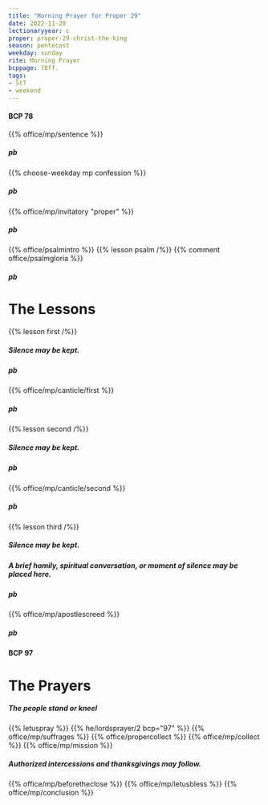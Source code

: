 ```yaml
---
title: "Morning Prayer for Proper 29"
date: 2022-11-20
lectionaryyear: c
proper: proper-29-christ-the-king
season: pentecost
weekday: sunday
rite: Morning Prayer
bcppage: 78ff.
tags:
- StT
- weekend
---
```


#### BCP 78
{{% office/mp/sentence %}}
##### pb
{{% choose-weekday mp confession %}}
##### pb
{{% office/mp/invitatory "proper" %}}
##### pb
{{% office/psalmintro %}}
{{% lesson psalm /%}}
{{% comment office/psalmgloria %}}
##### pb
# The Lessons
{{% lesson first /%}}
##### Silence may be kept.
##### pb
{{% office/mp/canticle/first %}}
##### pb
{{% lesson second /%}}
##### Silence may be kept.
##### pb
{{% office/mp/canticle/second %}}
##### pb
{{% lesson third /%}}
##### Silence may be kept.

##### A brief homily, spiritual conversation, or moment of silence may be placed here.

##### pb
{{% office/mp/apostlescreed %}}
##### pb
#### BCP 97
# The Prayers

##### The people stand or kneel
{{% letuspray %}}
{{% he/lordsprayer/2 bcp="97" %}}
{{% office/mp/suffrages %}}
{{% office/propercollect %}}
{{% office/mp/collect %}}
{{% office/mp/mission %}}

##### Authorized intercessions and thanksgivings may follow.

{{% office/mp/beforetheclose %}}
{{% office/mp/letusbless %}}
{{% office/mp/conclusion %}}
